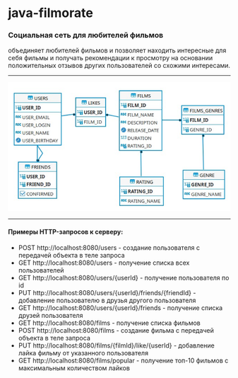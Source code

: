 # java-filmorate
### Социальная сеть для любителей фильмов

объединяет любителей фильмов и позволяет находить интересные для себя фильмы и получать рекомендации к просмотру на основании положительных отзывов других пользователей со схожими интересами.   

------------

[![Схема базы данных](https://github.com/AlekseySamoshin/java-filmorate/blob/main/Filmorate_database%20-%20Frame%201.jpg "Схема базы данных")](https://github.com/AlekseySamoshin/java-filmorate/blob/main/Filmorate_database%20-%20Frame%201.jpg "Схема базы данных")

------------

#### Примеры HTTP-запросов к серверу:
- POST http://localhost:8080/users - создание пользователя с передачей объекта в теле запроса
- GET http://localhost:8080/users - получение списка всех пользователей
- GET http://localhost:8080/users/{userId} - получение пользователя по id
- PUT http://localhost:8080/users/{userId}/friends/{friendId} - добавление пользователю в друзья другого пользователя
- GET http://localhost:8080/users/{userId}/friends - получение списка друзей пользователя
- GET http://localhost:8080/films - получение списка фильмов
- POST http://localhost:8080/films - создание фильма с передачей объекта в теле запроса
- PUT http://localhost:8080/films/{filmId}/like/{userId} - добавление лайка фильму от указанного пользователя
- GET http://localhost:8080/films/popular - получение топ-10 фильмов с максимальным количеством лайков
